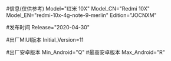 #信息(仅供参考)
Model="红米 10X"
Model_CN="Redmi 10X"
Model_EN="redmi-10x-4g-note-9-merlin"
Edition="JOCNXM"

#发布时间
Release="2020-04-30"

#出厂MIUI版本
Initial_Version=11

#出厂安卓版本
Min_Android="Q"
#最高安卓版本
Max_Android="R"
